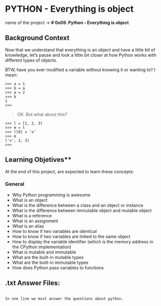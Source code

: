 # PYTHON - Everything is object

name of the project → ****# 0x09. Python - Everything is object****

## Background Context
Now that we understand that everything is an object and have a little bit of knowledge, let’s pause and look a little bit closer at how Python works with different types of objects.

BTW, have you ever modified a variable without knowing it or wanting to? I mean:

````
>>> a = 1
>>> b = a
>>> a = 2
>>> b
1
>>> 
````
>OK. But what about this?

````
>>> l = [1, 2, 3]
>>> m = l
>>> l[0] = 'x'
>>> m
['x', 2, 3]
>>> 
````

## Learning Objetives**

At the end of this project, are expected to learn these concepts:

### General
- Why Python programming is awesome
- What is an object
- What is the difference between a class and an object or instance
- What is the difference between immutable object and mutable object
- What is a reference
- What is an assignment
- What is an alias
- How to know if two variables are identical
- How to know if two variables are linked to the same object
- How to display the variable identifier (which is the memory address in the CPython implementation)
- What is mutable and immutable
- What are the built-in mutable types
- What are the built-in immutable types
- How does Python pass variables to functions

## .txt Answer Files:
  ````
  
In one line we must answer the questions about python.
  ````
